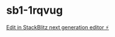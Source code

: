 # sb1-1rqvug

[Edit in StackBlitz next generation editor ⚡️](https://stackblitz.com/~/github.com/gamstafi/sb1-1rqvug)